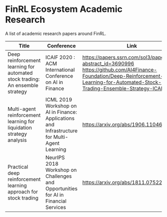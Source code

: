 # FinRL Ecosystem Academic Research 
  A list of academic research papers around FinRL.

|Title |Conference |Link|Citations|Year|
|  ----  |  ----  |  ----  |  ----  |  ----  | 
|Deep reinforcement learning for automated stock trading: An ensemble strategy| ICAIF 2020 : ACM International Conference on AI in Finance | https://papers.ssrn.com/sol3/papers.cfm?abstract_id=3690996 https://github.com/AI4Finance-Foundation/Deep-Reinforcement-Learning-for-Automated-Stock-Trading-Ensemble-Strategy-ICAIF-2020| 24| 2020| 
|Multi-agent reinforcement learning for liquidation strategy analysis| ICML 2019 Workshop on AI in Finance: Applications and Infrastructure for Multi-Agent Learning| https://arxiv.org/abs/1906.11046| 17| 2019| 
|Practical deep reinforcement learning approach for stock trading| NeurIPS 2018 Workshop on Challenges and Opportunities for AI in Financial Services| https://arxiv.org/abs/1811.07522| 62| 2018 | 

	



